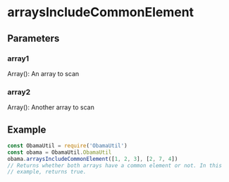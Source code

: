 # arraysIncludeCommonElement
## Parameters
### array1
Array(): An array to scan
### array2
Array(): Another array to scan
## Example
```javascript
const ObamaUtil = require('ObamaUtil')
const obama = ObamaUtil.ObamaUtil
obama.arraysIncludeCommonElement([1, 2, 3], [2, 7, 4])
// Returns whether both arrays have a common element or not. In this
// example, returns true.
```
